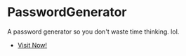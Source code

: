 # PasswordGenerator
A password generator so you don't waste time thinking. lol.

- [Visit Now!](https://asn6a.github.io/PasswordGenerator/)
